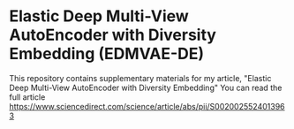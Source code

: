 # Elastic Deep Multi-View AutoEncoder with Diversity Embedding (EDMVAE-DE)

This repository contains supplementary materials for my article, "Elastic Deep Multi-View AutoEncoder with Diversity Embedding"
You can read the full article https://www.sciencedirect.com/science/article/abs/pii/S0020025524013963
